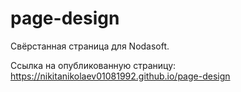 # page-design

Свёрстанная страница для Nodasoft.

Ссылка на опубликованную страницу: https://nikitanikolaev01081992.github.io/page-design
